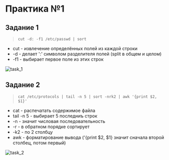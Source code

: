 # Практика №1

## Задание 1
> ````cut -d: -f1 /etc/passwd | sort````
- cut - извлечение определённых полей из каждой строки
- -d - делает ':' символом разделителя полей (split в общем и целом)
- -f1 - выбирает первое поле из этих строк

![task_1](https://github.com/MaoSada0/configuration-management-RTU/blob/main/screenshot/1/task_1.png)


## Задание 2
> ````cat /etc/protocols | tail -n 5 | sort -nrk2 | awk '{print $2, $1}'````
- cat - распечатать содержимое файла
- tail -n 5 - выбирает 5 последниъ строк
- -n - значит числовая последовательность
- -r - в обратном порядке сортирует
- -k2 - по 2 столбцу
- awk - форматирование вывода ('{print $2, $1} значит сначала второй столбец, потом первый)


![task_2](https://github.com/MaoSada0/configuration-management-RTU/blob/main/screenshot/1/task_2.png)

